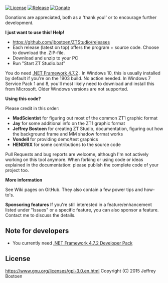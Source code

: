 
[![License](https://img.shields.io/github/license/jbostoen/iTop-custom-extensions)](https://github.com/jbostoen/iTop-custom-extensions/blob/master/license.md)
[![Release](https://img.shields.io/github/release/jbostoen/iTop-custom-extensions)](https://github.com/jbostoen/iTop-custom-extensions/releases)
[![Donate](https://img.shields.io/badge/Donate-PayPal-green.svg)](https://www.paypal.me/jbostoen)

Donations are appreciated, both as a 'thank you!' or to encourage further development.

**I just want to use this! Help!**
* https://github.com/jbostoen/ZTStudio/releases
* Each release (latest on top) offers the program + source code. Choose to download the .ZIP-file.
* Download and unzip to your PC
* Run "Start ZT Studio.bat"

You do need [.NET Framework 4.7.2](https://dotnet.microsoft.com/download/visual-studio-sdks) .
In Windows 10, this is usually installed by default if you're on the 1903 build. No action needed.
In Windows 7 Service Pack 1 and 8, you'll most likely need to download and install this from Microsoft.
Older Windows versions are not supported.

**Using this code?**

Please credit in this order:
* **MadScientist** for figuring out most of the common ZT1 graphic format
* **Jay** for some additional info on the ZT1 graphic format
* **Jeffrey Bostoen** for creating ZT Studio, documentation, figuring out how the background frame and MM shadow format works
* **Vondell** for providing demo/test graphics
* **HENDRIX** for some contributions to the source code

Pull Requests and bug reports are welcome, although I'm not actively working on this tool anymore. 
When forking or using code or ideas explained in the documentation: please publish the complete code of your project too.

**More information**

See Wiki pages on GitHub.
They also contain a few power tips and how-to's. 

**Sponsoring features**
If you're still interested in a feature/enhancement listed under "Issues" or a specific feature, you can also sponsor a feature. Contact me to discuss the details.

## Note for developers
* You currently need [.NET Framework 4.7.2 Developer Pack](https://dotnet.microsoft.com/download/visual-studio-sdks)

## License
https://www.gnu.org/licenses/gpl-3.0.en.html
Copyright (C) 2015 Jeffrey Bostoen
